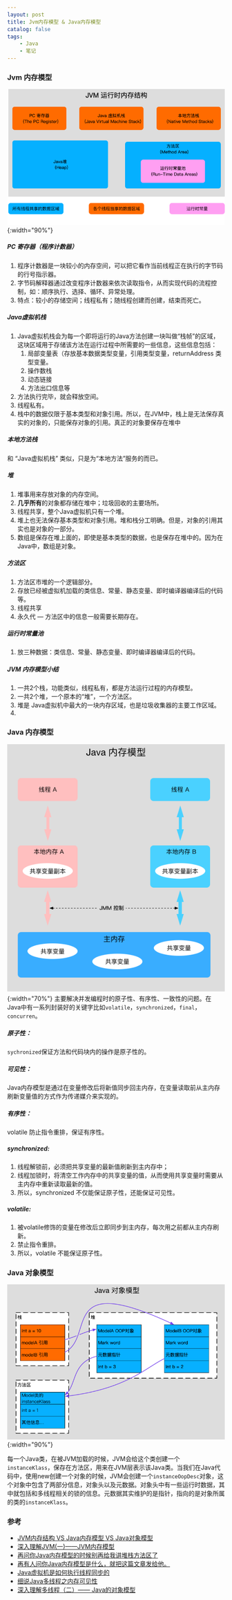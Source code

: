 ```yaml
---
layout: post
title: Jvm内存模型 & Java内存模型
catalog: false
tags:
    - Java
    - 笔记
---
```


### Jvm 内存模型
![](/img/posts/java_memory_model/jvm.png){:width="90%"}

##### PC 寄存器（程序计数器）
1. 程序计数器是一块较小的内存空间，可以把它看作当前线程正在执行的字节码的行号指示器。
2. 字节码解释器通过改变程序计数器来依次读取指令，从而实现代码的流程控制，如：顺序执行、选择、循环、异常处理。
3. 特点：较小的存储空间；线程私有；随线程创建而创建，结束而死亡。

##### Java虚拟机栈
1. Java虚拟机栈会为每一个即将运行的Java方法创建一块叫做“栈帧”的区域，这块区域用于存储该方法在运行过程中所需要的一些信息，这些信息包括：
   1. 局部变量表（存放基本数据类型变量，引用类型变量，returnAddress 类型变量。
   2. 操作数栈
   3. 动态链接
   4. 方法出口信息等
2. 方法执行完毕，就会释放空间。
3. 线程私有。
4. 栈中的数据仅限于基本类型和对象引用。所以，在JVM中，栈上是无法保存真实的对象的，只能保存对象的引用。真正的对象要保存在堆中

##### 本地方法栈
和 “Java虚拟机栈” 类似，只是为“本地方法”服务的而已。

##### 堆
1. 堆事用来存放对象的内存空间。
2. **几乎所有**的对象都存储在堆中；垃圾回收的主要场所。
3. 线程共享，整个Java虚拟机只有一个堆。
4. 堆上也无法保存基本类型和对象引用。堆和栈分工明确。但是，对象的引用其实也是对象的一部分。
5. 数组是保存在堆上面的，即使是基本类型的数据，也是保存在堆中的。因为在Java中，数组是对象。

##### 方法区
1. 方法区市堆的一个逻辑部分。
2. 存放已经被虚拟机加载的类信息、常量、静态变量、即时编译器编译后的代码等。
3. 线程共享
4. 永久代 — 方法区中的信息一般需要长期存在。

##### 运行时常量池
1. 放三种数据：类信息、常量、静态变量、即时编译器编译后的代码。

##### JVM 内存模型小结
1. 一共2个栈，功能类似，线程私有，都是方法运行过程的内存模型。
2. 一共2个堆，一个原本的“堆”，一个方法区。
3. 堆是 Java虚拟机中最大的一块内存区域，也是垃圾收集器的主要工作区域。
4. 

### Java 内存模型
![](/img/posts/java_memory_model/java.png){:width="70%"}
主要解决并发编程时的原子性、有序性、一致性的问题。在Java中有一系列封装好的关键字比如`volatile`，`synchronized`，`final`，`concurren`。
##### 原子性：

`sychronized`保证方法和代码块内的操作是原子性的。

##### 可见性：

Java内存模型是通过在变量修改后将新值同步回主内存，在变量读取前从主内存刷新变量值的方式作为传递媒介来实现的。

##### 有序性：

volatile 防止指令重排，保证有序性。

##### synchronized: 

1. 线程解锁前，必须把共享变量的最新值刷新到主内存中；
2. 线程加锁时，将清空工作内存中的共享变量的值，从而使用共享变量时需要从主内存中重新读取最新的值。
3. 所以，synchronized 不仅能保证原子性，还能保证可见性。

##### volatile: 

1. 被volatile修饰的变量在修改后立即同步到主内存，每次用之前都从主内存刷新。
2. 禁止指令重排。
3. 所以，volatile 不能保证原子性。



### Java 对象模型

![](/img/posts/java_memory_model/java_obj.png){:width="90%"}

每一个Java类，在被JVM加载的时候，JVM会给这个类创建一个`instanceKlass`，保存在方法区，用来在JVM层表示该Java类。当我们在Java代码中，使用new创建一个对象的时候，JVM会创建一个`instanceOopDesc`对象，这个对象中包含了两部分信息，对象头以及元数据。对象头中有一些运行时数据，其中就包括和多线程相关的锁的信息。元数据其实维护的是指针，指向的是对象所属的类的`instanceKlass`。

### 参考

* [JVM内存结构 VS Java内存模型 VS Java对象模型](https://www.hollischuang.com/archives/2509)
* [深入理解JVM(一)——JVM内存模型](https://blog.csdn.net/qq_34173549/article/details/79612540)
* [再问你Java内存模型的时候别再给我讲堆栈方法区了](https://www.hollischuang.com/archives/3781)
* [再有人问你Java内存模型是什么，就把这篇文章发给他。](https://www.hollischuang.com/archives/2550)
* [Java虚拟机是如何执行线程同步的](https://www.hollischuang.com/archives/1876)
* [细说Java多线程之内存可见性](https://www.imooc.com/learn/352)
* [深入理解多线程（二）—— Java的对象模型](https://www.hollischuang.com/archives/1910)